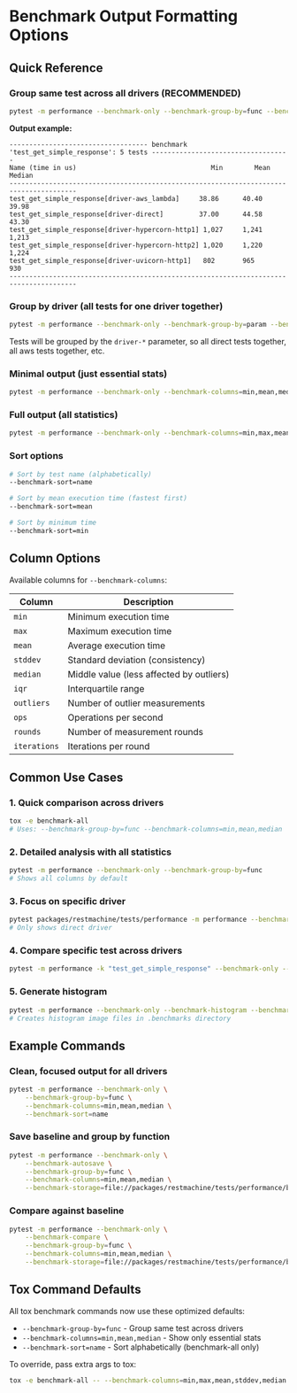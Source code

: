 # Benchmark Output Formatting Options

## Quick Reference

### Group same test across all drivers (RECOMMENDED)
```bash
pytest -m performance --benchmark-only --benchmark-group-by=func --benchmark-columns=min,mean,median
```

**Output example:**
```
----------------------------------- benchmark 'test_get_simple_response': 5 tests -----------------------------------
Name (time in us)                                  Min        Mean      Median
---------------------------------------------------------------------------------------
test_get_simple_response[driver-aws_lambda]     38.86      40.40       39.98
test_get_simple_response[driver-direct]         37.00      44.58       43.30
test_get_simple_response[driver-hypercorn-http1] 1,027     1,241      1,213
test_get_simple_response[driver-hypercorn-http2] 1,020     1,220      1,224
test_get_simple_response[driver-uvicorn-http1]   802       965        930
---------------------------------------------------------------------------------------
```

### Group by driver (all tests for one driver together)
```bash
pytest -m performance --benchmark-only --benchmark-group-by=param --benchmark-columns=min,mean,median
```

Tests will be grouped by the `driver-*` parameter, so all direct tests together, all aws tests together, etc.

### Minimal output (just essential stats)
```bash
pytest -m performance --benchmark-only --benchmark-columns=min,mean,median
```

### Full output (all statistics)
```bash
pytest -m performance --benchmark-only --benchmark-columns=min,max,mean,stddev,median,iqr,outliers,ops,rounds,iterations
```

### Sort options
```bash
# Sort by test name (alphabetically)
--benchmark-sort=name

# Sort by mean execution time (fastest first)
--benchmark-sort=mean

# Sort by minimum time
--benchmark-sort=min
```

## Column Options

Available columns for `--benchmark-columns`:

| Column | Description |
|--------|-------------|
| `min` | Minimum execution time |
| `max` | Maximum execution time |
| `mean` | Average execution time |
| `stddev` | Standard deviation (consistency) |
| `median` | Middle value (less affected by outliers) |
| `iqr` | Interquartile range |
| `outliers` | Number of outlier measurements |
| `ops` | Operations per second |
| `rounds` | Number of measurement rounds |
| `iterations` | Iterations per round |

## Common Use Cases

### 1. Quick comparison across drivers
```bash
tox -e benchmark-all
# Uses: --benchmark-group-by=func --benchmark-columns=min,mean,median
```

### 2. Detailed analysis with all statistics
```bash
pytest -m performance --benchmark-only --benchmark-group-by=func
# Shows all columns by default
```

### 3. Focus on specific driver
```bash
pytest packages/restmachine/tests/performance -m performance --benchmark-only --benchmark-columns=min,mean,median
# Only shows direct driver
```

### 4. Compare specific test across drivers
```bash
pytest -m performance -k "test_get_simple_response" --benchmark-only --benchmark-group-by=func
```

### 5. Generate histogram
```bash
pytest -m performance --benchmark-only --benchmark-histogram --benchmark-group-by=func
# Creates histogram image files in .benchmarks directory
```

## Example Commands

### Clean, focused output for all drivers
```bash
pytest -m performance --benchmark-only \
    --benchmark-group-by=func \
    --benchmark-columns=min,mean,median \
    --benchmark-sort=name
```

### Save baseline and group by function
```bash
pytest -m performance --benchmark-only \
    --benchmark-autosave \
    --benchmark-group-by=func \
    --benchmark-columns=min,mean,median \
    --benchmark-storage=file://packages/restmachine/tests/performance/baselines
```

### Compare against baseline
```bash
pytest -m performance --benchmark-only \
    --benchmark-compare \
    --benchmark-group-by=func \
    --benchmark-columns=min,mean,median \
    --benchmark-storage=file://packages/restmachine/tests/performance/baselines
```

## Tox Command Defaults

All tox benchmark commands now use these optimized defaults:
- `--benchmark-group-by=func` - Group same test across drivers
- `--benchmark-columns=min,mean,median` - Show only essential stats
- `--benchmark-sort=name` - Sort alphabetically (benchmark-all only)

To override, pass extra args to tox:
```bash
tox -e benchmark-all -- --benchmark-columns=min,max,mean,stddev,median
```
